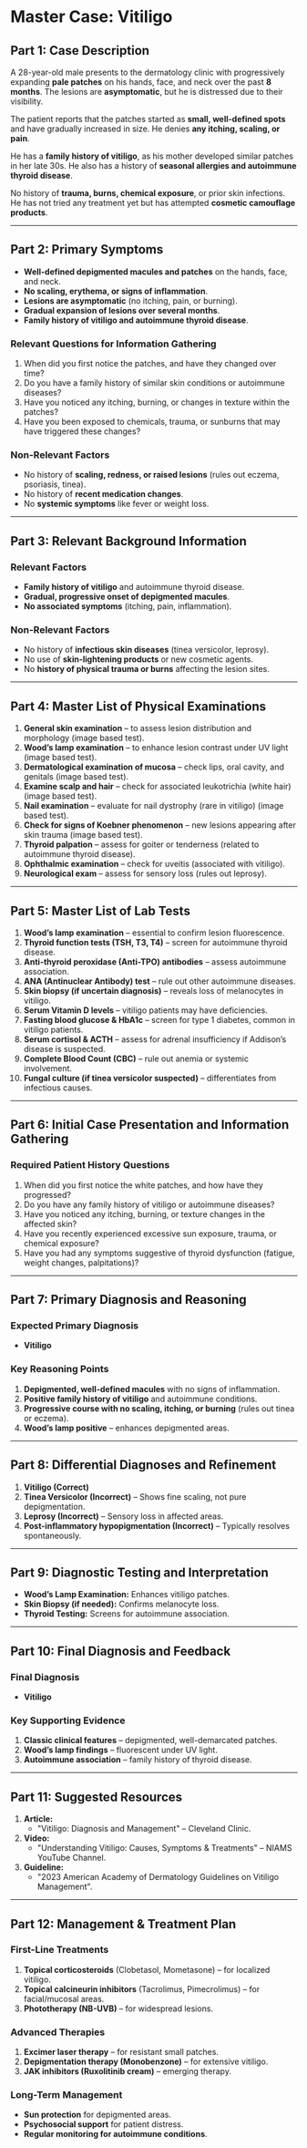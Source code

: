 # **Master Case: Vitiligo**

## **Part 1: Case Description**

A 28-year-old male presents to the dermatology clinic with progressively expanding **pale patches** on his hands, face, and neck over the past **8 months**. The lesions are **asymptomatic**, but he is distressed due to their visibility.  

The patient reports that the patches started as **small, well-defined spots** and have gradually increased in size. He denies **any itching, scaling, or pain**.  

He has a **family history of vitiligo**, as his mother developed similar patches in her late 30s. He also has a history of **seasonal allergies and autoimmune thyroid disease**.  

No history of **trauma, burns, chemical exposure**, or prior skin infections. He has not tried any treatment yet but has attempted **cosmetic camouflage products**.  

---

## **Part 2: Primary Symptoms**

- **Well-defined depigmented macules and patches** on the hands, face, and neck.  
- **No scaling, erythema, or signs of inflammation**.  
- **Lesions are asymptomatic** (no itching, pain, or burning).  
- **Gradual expansion of lesions over several months**.  
- **Family history of vitiligo and autoimmune thyroid disease**.  

### **Relevant Questions for Information Gathering**
1. When did you first notice the patches, and have they changed over time?  
2. Do you have a family history of similar skin conditions or autoimmune diseases?  
3. Have you noticed any itching, burning, or changes in texture within the patches?  
4. Have you been exposed to chemicals, trauma, or sunburns that may have triggered these changes?  

### **Non-Relevant Factors**
- No history of **scaling, redness, or raised lesions** (rules out eczema, psoriasis, tinea).  
- No history of **recent medication changes**.  
- No **systemic symptoms** like fever or weight loss.  

---

## **Part 3: Relevant Background Information**

### **Relevant Factors**
- **Family history of vitiligo** and autoimmune thyroid disease.  
- **Gradual, progressive onset of depigmented macules**.  
- **No associated symptoms** (itching, pain, inflammation).  

### **Non-Relevant Factors**
- No history of **infectious skin diseases** (tinea versicolor, leprosy).  
- No use of **skin-lightening products** or new cosmetic agents.  
- No **history of physical trauma or burns** affecting the lesion sites.  

---

## **Part 4: Master List of Physical Examinations**

1. **General skin examination** – to assess lesion distribution and morphology (image based test).  
2. **Wood’s lamp examination** – to enhance lesion contrast under UV light (image based test).  
3. **Dermatological examination of mucosa** – check lips, oral cavity, and genitals (image based test).  
4. **Examine scalp and hair** – check for associated leukotrichia (white hair) (image based test).  
5. **Nail examination** – evaluate for nail dystrophy (rare in vitiligo) (image based test).  
6. **Check for signs of Koebner phenomenon** – new lesions appearing after skin trauma (image based test).  
7. **Thyroid palpation** – assess for goiter or tenderness (related to autoimmune thyroid disease).  
8. **Ophthalmic examination** – check for uveitis (associated with vitiligo).  
9. **Neurological exam** – assess for sensory loss (rules out leprosy).  

---

## **Part 5: Master List of Lab Tests**

1. **Wood’s lamp examination** – essential to confirm lesion fluorescence.  
2. **Thyroid function tests (TSH, T3, T4)** – screen for autoimmune thyroid disease.  
3. **Anti-thyroid peroxidase (Anti-TPO) antibodies** – assess autoimmune association.  
4. **ANA (Antinuclear Antibody) test** – rule out other autoimmune diseases.  
5. **Skin biopsy (if uncertain diagnosis)** – reveals loss of melanocytes in vitiligo.  
6. **Serum Vitamin D levels** – vitiligo patients may have deficiencies.  
7. **Fasting blood glucose & HbA1c** – screen for type 1 diabetes, common in vitiligo patients.  
8. **Serum cortisol & ACTH** – assess for adrenal insufficiency if Addison’s disease is suspected.  
9. **Complete Blood Count (CBC)** – rule out anemia or systemic involvement.  
10. **Fungal culture (if tinea versicolor suspected)** – differentiates from infectious causes.  

---

## **Part 6: Initial Case Presentation and Information Gathering**

### **Required Patient History Questions**
1. When did you first notice the white patches, and how have they progressed?  
2. Do you have any family history of vitiligo or autoimmune diseases?  
3. Have you noticed any itching, burning, or texture changes in the affected skin?  
4. Have you recently experienced excessive sun exposure, trauma, or chemical exposure?  
5. Have you had any symptoms suggestive of thyroid dysfunction (fatigue, weight changes, palpitations)?  

---

## **Part 7: Primary Diagnosis and Reasoning**

### **Expected Primary Diagnosis**  
- **Vitiligo**  

### **Key Reasoning Points**
1. **Depigmented, well-defined macules** with no signs of inflammation.  
2. **Positive family history of vitiligo** and autoimmune conditions.  
3. **Progressive course with no scaling, itching, or burning** (rules out tinea or eczema).  
4. **Wood’s lamp positive** – enhances depigmented areas.  

---

## **Part 8: Differential Diagnoses and Refinement**

1. **Vitiligo (Correct)**  
2. **Tinea Versicolor (Incorrect)** – Shows fine scaling, not pure depigmentation.  
3. **Leprosy (Incorrect)** – Sensory loss in affected areas.  
4. **Post-inflammatory hypopigmentation (Incorrect)** – Typically resolves spontaneously.  

---

## **Part 9: Diagnostic Testing and Interpretation**

- **Wood’s Lamp Examination:** Enhances vitiligo patches.  
- **Skin Biopsy (if needed):** Confirms melanocyte loss.  
- **Thyroid Testing:** Screens for autoimmune association.  

---

## **Part 10: Final Diagnosis and Feedback**

### **Final Diagnosis**
- **Vitiligo**  

### **Key Supporting Evidence**
1. **Classic clinical features** – depigmented, well-demarcated patches.  
2. **Wood’s lamp findings** – fluorescent under UV light.  
3. **Autoimmune association** – family history of thyroid disease.  

---

## **Part 11: Suggested Resources**

1. **Article:**  
   - "Vitiligo: Diagnosis and Management" – Cleveland Clinic.  
2. **Video:**  
   - "Understanding Vitiligo: Causes, Symptoms & Treatments" – NIAMS YouTube Channel.  
3. **Guideline:**  
   - "2023 American Academy of Dermatology Guidelines on Vitiligo Management".  

---

## **Part 12: Management & Treatment Plan**

### **First-Line Treatments**
1. **Topical corticosteroids** (Clobetasol, Mometasone) – for localized vitiligo.  
2. **Topical calcineurin inhibitors** (Tacrolimus, Pimecrolimus) – for facial/mucosal areas.  
3. **Phototherapy (NB-UVB)** – for widespread lesions.  

### **Advanced Therapies**
1. **Excimer laser therapy** – for resistant small patches.  
2. **Depigmentation therapy (Monobenzone)** – for extensive vitiligo.  
3. **JAK inhibitors (Ruxolitinib cream)** – emerging therapy.  

### **Long-Term Management**
- **Sun protection** for depigmented areas.  
- **Psychosocial support** for patient distress.  
- **Regular monitoring for autoimmune conditions**.  
